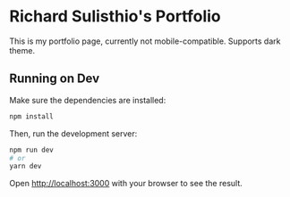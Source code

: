# Richard Sulisthio's Portfolio

This is my portfolio page, currently not mobile-compatible. Supports dark theme.

## Running on Dev

Make sure the dependencies are installed:
```bash
npm install
```
Then, run the development server:

```bash
npm run dev
# or
yarn dev
```

Open [http://localhost:3000](http://localhost:3000) with your browser to see the result.
